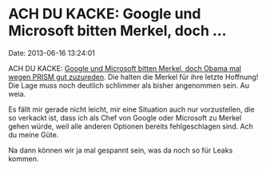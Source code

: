 ACH DU KACKE: Google und Microsoft bitten Merkel, doch \...
===========================================================

Date: 2013-06-16 13:24:01

ACH DU KACKE: [Google und Microsoft bitten Merkel, doch Obama mal wegen
PRISM gut zuzureden](http://ml.spiegel.de/article.do?id=905822). Die
halten die Merkel für ihre letzte Hoffnung! Die Lage muss noch deutlich
schlimmer als bisher angenommen sein. Au weia.

Es fällt mir gerade nicht leicht, mir eine Situation auch nur
vorzustellen, die so verkackt ist, dass ich als Chef von Google oder
Microsoft zu Merkel gehen würde, weil alle anderen Optionen bereits
fehlgeschlagen sind. Ach du meine Güte.

Na dann können wir ja mal gespannt sein, was da noch so für Leaks
kommen.
